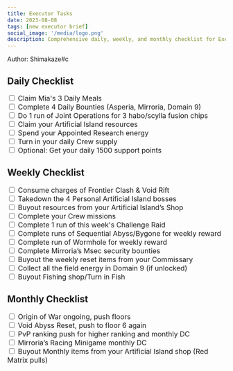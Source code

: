 ```yaml
---
title: Executor Tasks
date: 2023-08-08
tags: [new executor brief]
social_image: '/media/logo.png'
description: Comprehensive daily, weekly, and monthly checklist for Executors
---
```

<!DOCTYPE html>
<html>
<head>
<style>
/* Style for the checklist items */
.checklist {
  list-style-type: none;
  padding: 0;
  font-size: 16px;
}

/* Style for the checkbox */
.checklist input[type="checkbox"] {
  display: none;
}

/* Style for the label (checkbox appearance) */
.checklist label {
  display: block;
  position: relative;
  padding-left: 30px;
  margin-bottom: 8px;
  cursor: pointer;
}

/* Custom checkbox design */
.checklist label::before {
  content: "";
  display: block;
  position: absolute;
  left: 0;
  top: 0;
  width: 20px;
  height: 20px;
  border: 2px solid #ccc;
  background-color: white;
}

/* Checkbox checked style */
.checklist input[type="checkbox"]:checked + label::before {
  background-color: #007bff;
  border-color: #007bff;
}

/* Checkbox checked mark */
.checklist input[type="checkbox"]:checked + label::after {
  content: "\2713";
  display: block;
  position: absolute;
  left: 5px;
  top: 1px;
  color: white;
  font-size: 16px;
}

</style>
</head>
<body>

<p>Author: Shimakaze#c</p>

<h2>Daily Checklist</h2>
<ul class="checklist">
  <li>
    <input type="checkbox" id="check1">
    <label for="check1">Claim Mia's 3 Daily Meals</label>
  </li>
  <li>
    <input type="checkbox" id="check2">
    <label for="check2">Complete 4 Daily Bounties (Asperia, Mirroria, Domain 9)</label>
  </li>
  <li>
    <input type="checkbox" id="check3">
    <label for="check3">Do 1 run of Joint Operations for 3 habo/scylla fusion chips</label>
  </li>
  <li>
    <input type="checkbox" id="check4">
    <label for="check4">Claim your Artificial Island resources</label>
  </li>
  <li>
    <input type="checkbox" id="check5">
    <label for="check5">Spend your Appointed Research energy</label>
  </li>
  <li>
    <input type="checkbox" id="check6">
    <label for="check6">Turn in your daily Crew supply</label>
  </li>
  <li>
    <input type="checkbox" id="check7">
    <label for="check7">Optional: Get your daily 1500 support points</label>
  </li>
</ul>

<h2>Weekly Checklist</h2>
<ul class="checklist">
  <li>
    <input type="checkbox" id="check8">
    <label for="check8">Consume charges of Frontier Clash & Void Rift</label>
  </li>
  <li>
    <input type="checkbox" id="check9">
    <label for="check9">Takedown the 4 Personal Artificial Island bosses</label>
  </li>
  <li>
    <input type="checkbox" id="check10">
    <label for="check10">Buyout resources from your Artificial Island’s Shop</label>
  </li>
  <li>
    <input type="checkbox" id="check11">
    <label for="check11">Complete your Crew missions</label>
  </li>
  <li>
    <input type="checkbox" id="check12">
    <label for="check12">Complete 1 run of this week's Challenge Raid</label>
  </li>
  <li>
    <input type="checkbox" id="check13">
    <label for="check13">Complete runs of Sequential Abyss/Bygone for weekly reward</label>
  </li>
  <li>
    <input type="checkbox" id="check14">
    <label for="check14">Complete run of Wormhole for weekly reward</label>
  </li>
  <li>
    <input type="checkbox" id="check15">
    <label for="check15">Complete Mirroria’s Msec security bounties</label>
  </li>
  <li>
    <input type="checkbox" id="check16">
    <label for="check16">Buyout the weekly reset items from your Commissary</label>
  </li>
  <li>
    <input type="checkbox" id="check17">
    <label for="check17">Collect all the field energy in Domain 9 (if unlocked)</label>
  </li>
  <li>
    <input type="checkbox" id="check18">
    <label for="check18">Buyout Fishing shop/Turn in Fish</label>
  </li>
</ul>

<h2>Monthly Checklist</h2>
<ul class="checklist">
  <li>
    <input type="checkbox" id="check19">
    <label for="check19">Origin of War ongoing, push floors</label>
  </li>
  <li>
    <input type="checkbox" id="check20">
    <label for="check20">Void Abyss Reset, push to floor 6 again</label>
  </li>
  <li>
    <input type="checkbox" id="check21">
    <label for="check21">PvP ranking push for higher ranking and monthly DC</label>
  </li>
  <li>
    <input type="checkbox" id="check22">
    <label for="check22">Mirroria’s Racing Minigame monthly DC</label>
  </li>
  <li>
    <input type="checkbox" id="check23">
    <label for="check23">Buyout Monthly items from your Artificial Island shop (Red Matrix pulls)</label>
  </li>
</ul>

<script>
// Function to refresh the checklist at 5 AM every day
function refreshChecklist() {
  const now = new Date();
  const refreshTime = new Date(now.getFullYear(), now.getMonth(), now.getDate(), 5, 0, 0); // Set to 5 AM
  const timeUntilRefresh = refreshTime - now;

  if (timeUntilRefresh <= 0) {
    // Reset checkbox states and update the checklist
    const checkboxes = document.querySelectorAll('.checklist input[type="checkbox"]');
    checkboxes.forEach(checkbox => {
      checkbox.checked = false;
    });
  }

  setTimeout(refreshChecklist, timeUntilRefresh);
}

// Call the function to initiate the countdown
refreshChecklist();
</script>

</body>
</html>
